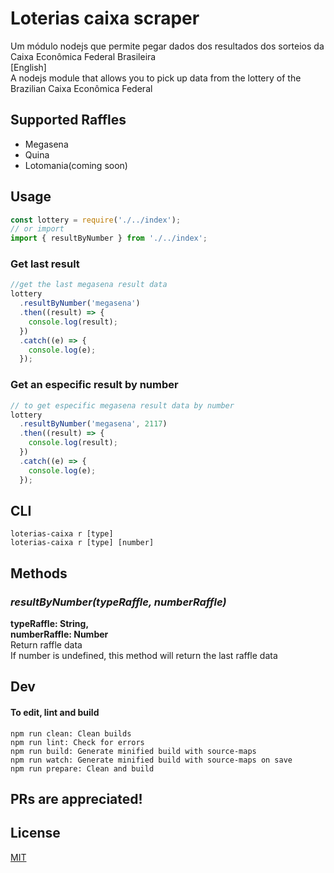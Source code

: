 # Loterias caixa scraper

Um módulo nodejs que permite pegar dados dos resultados dos sorteios da Caixa
Econômica Federal Brasileira <br> [English] <br> A nodejs module that allows you
to pick up data from the lottery of the Brazilian Caixa Econômica Federal

## Supported Raffles

- Megasena
- Quina
- Lotomania(coming soon)

## Usage

```javascript
const lottery = require('./../index');
// or import
import { resultByNumber } from './../index';
```

### Get last result

```javascript
//get the last megasena result data
lottery
  .resultByNumber('megasena')
  .then((result) => {
    console.log(result);
  })
  .catch((e) => {
    console.log(e);
  });
```

### Get an especific result by number

```javascript
// to get especific megasena result data by number
lottery
  .resultByNumber('megasena', 2117)
  .then((result) => {
    console.log(result);
  })
  .catch((e) => {
    console.log(e);
  });
```

## CLI

```console
loterias-caixa r [type]
loterias-caixa r [type] [number]
```

## Methods

### _resultByNumber(typeRaffle, numberRaffle)_

**typeRaffle: String,<br> numberRaffle: Number**<br> Return raffle data<br> If
number is undefined, this method will return the last raffle data

## Dev

#### To edit, lint and build

```
npm run clean: Clean builds
npm run lint: Check for errors
npm run build: Generate minified build with source-maps
npm run watch: Generate minified build with source-maps on save
npm run prepare: Clean and build
```

## PRs are appreciated!

## License

[MIT](https://github.com/luccasr73/loterias-caixa-scraper/blob/master/LICENCE)
